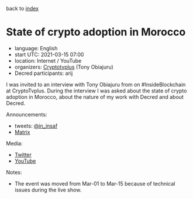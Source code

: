 back to [index](index.md)

# State of crypto adoption in Morocco

- language: English
- start UTC: 2021-03-15 07:00
- location: Internet / YouTube
- organizers: [Cryptotvplus](https://twitter.com/Cryptotvplus) (Tony Obiajuru)
- Decred participants: arij

I was invited to an interview with Tony Obiajuru from on \#InsideBlockchain at CryptoTvplus. During the interview I was asked about the state of crypto adoption in Morocco, about the nature of my work with Decred and about Decred.

Announcements:

- tweets: [@in_insaf](https://twitter.com/in_insaf/status/1365734331575132160)
- [Matrix](https://matrix.to/#/!clHjlICBEtCtAdTupf:decred.org/$NIRGtn7xUL5E6gFnz2y6m-pESNujHcacnJdQRs4J9Cc)

Media:

- [Twitter](https://twitter.com/in_insaf/status/1371447874983182338)
- [YouTube](https://www.youtube.com/watch?v=Gi6nkNSG3LE)

Notes:

- The event was moved from Mar-01 to Mar-15 because of technical issues during the live show.

